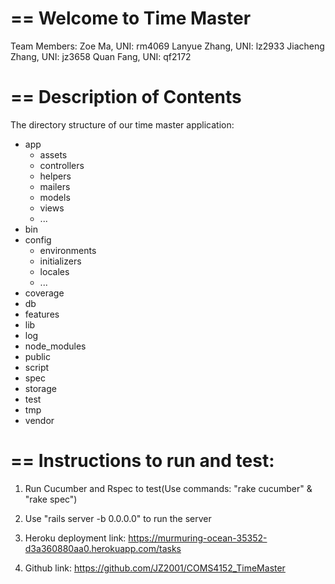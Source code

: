 # == Welcome to Time Master

Team Members:
Zoe Ma, UNI: rm4069
Lanyue Zhang, UNI: lz2933
Jiacheng Zhang, UNI: jz3658
Quan Fang, UNI: qf2172

# == Description of Contents

The directory structure of our time master application:

  * app
    * assets
    * controllers
    * helpers
    * mailers
    * models
    * views
    * ...
  * bin
  * config
    * environments
    * initializers
    * locales
    * ...
  * coverage
  * db
  * features
  * lib
  * log
  * node_modules
  * public
  * script
  * spec
  * storage
  * test
  * tmp
  * vendor
# == Instructions to run and test:
  1. Run Cucumber and Rspec to test(Use commands: "rake cucumber" & "rake spec")

  2. Use "rails server -b 0.0.0.0" to run the server

  3. Heroku deployment link: https://murmuring-ocean-35352-d3a360880aa0.herokuapp.com/tasks
  
  4. Github link: https://github.com/JZ2001/COMS4152_TimeMaster
